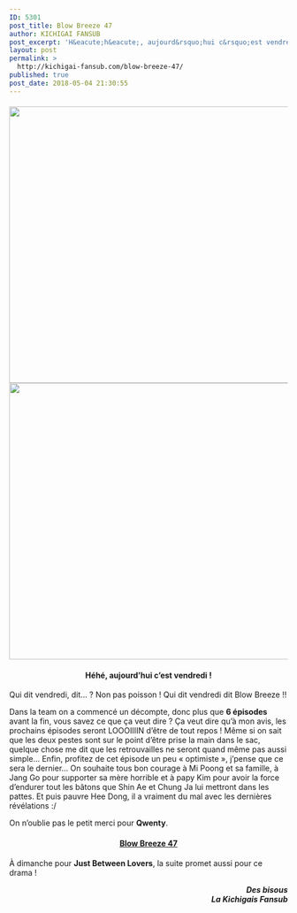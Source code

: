```yaml
---
ID: 5301
post_title: Blow Breeze 47
author: KICHIGAI FANSUB
post_excerpt: 'H&eacute;h&eacute;, aujourd&rsquo;hui c&rsquo;est vendredi ! Qui dit vendredi, dit&hellip; ? Non pas poisson ! Qui dit vendredi dit Blow Breeze !! Dans la team on a commenc&eacute; un d&eacute;compte, donc plus que 6 &eacute;pisodes avant la fin, vous savez ce que &ccedil;a veut dire ? &Ccedil;a veut dire qu&rsquo;&agrave; mon avis, les prochains &eacute;pisodes seront&hellip;'
layout: post
permalink: >
  http://kichigai-fansub.com/blow-breeze-47/
published: true
post_date: 2018-05-04 21:30:55
---
```

<div class="feedwordpress-gaffer-full-text"><h4>
<img class="aligncenter size-full wp-image-4219" src="https://united-subs.dearclouds.com/wp-content/uploads/2018/05/6d4d169ef6dc7fe632996a897578207d.jpg" alt width="900" height="500" data-recalc-dims="1" data-lazy-srcset="https://i1.wp.com/kichigai-fansub.com/wp-content/uploads/2018/04/Blow-Breeze-News-47.jpg?w=900 900w, https://i1.wp.com/kichigai-fansub.com/wp-content/uploads/2018/04/Blow-Breeze-News-47.jpg?resize=300%2C167 300w, https://i1.wp.com/kichigai-fansub.com/wp-content/uploads/2018/04/Blow-Breeze-News-47.jpg?resize=768%2C427 768w, https://i1.wp.com/kichigai-fansub.com/wp-content/uploads/2018/04/Blow-Breeze-News-47.jpg?resize=700%2C389 700w" data-lazy-sizes="(max-width: 900px) 100vw, 900px"><noscript><img class="aligncenter size-full wp-image-4219" src="https://united-subs.dearclouds.com/wp-content/uploads/2018/05/6d4d169ef6dc7fe632996a897578207d.jpg" alt="" width="900" height="500" srcset="https://i1.wp.com/kichigai-fansub.com/wp-content/uploads/2018/04/Blow-Breeze-News-47.jpg?w=900 900w, https://i1.wp.com/kichigai-fansub.com/wp-content/uploads/2018/04/Blow-Breeze-News-47.jpg?resize=300%2C167 300w, https://i1.wp.com/kichigai-fansub.com/wp-content/uploads/2018/04/Blow-Breeze-News-47.jpg?resize=768%2C427 768w, https://i1.wp.com/kichigai-fansub.com/wp-content/uploads/2018/04/Blow-Breeze-News-47.jpg?resize=700%2C389 700w" sizes="(max-width: 900px) 100vw, 900px" data-recalc-dims="1"></noscript>
</h4>
<h4 style="text-align: center;">Héhé, aujourd’hui c’est vendredi !</h4>
<p>Qui dit vendredi, dit… ? Non pas poisson ! Qui dit vendredi dit Blow Breeze !!</p>
<p>Dans la team on a commencé un décompte, donc plus que <strong>6 épisodes</strong> avant la fin, vous savez ce que ça veut dire ? Ça veut dire qu’à mon avis, les prochains épisodes seront LOOOIIIIN d’être de tout repos ! Même si on sait que les deux pestes sont sur le point d’être prise la main dans le sac, quelque chose me dit que les retrouvailles ne seront quand même pas aussi simple… Enfin, profitez de cet épisode un peu « optimiste », j’pense que ce sera le dernier… On souhaite tous bon courage à Mi Poong et sa famille, à Jang Go pour supporter sa mère horrible et à papy Kim pour avoir la force d’endurer tout les bâtons que Shin Ae et Chung Ja lui mettront dans les pattes. Et puis pauvre Hee Dong, il a vraiment du mal avec les dernières révélations :/</p>
<p>On n’oublie pas le petit merci pour <strong>Qwenty</strong>.</p>
<p><span id="more-4218"></span></p>
<h4 style="text-align: center;"><a href="http://kichigai-fansub.com/blow-breeze-vostfr/">Blow Breeze 47</a></h4>
<p>À dimanche pour <strong>Just Between Lovers</strong>, la suite promet aussi pour ce drama !</p>
<p style="text-align: right;"><strong><em>Des bisous</em></strong><br><strong><em>La Kichigais Fansub</em></strong></p></div>